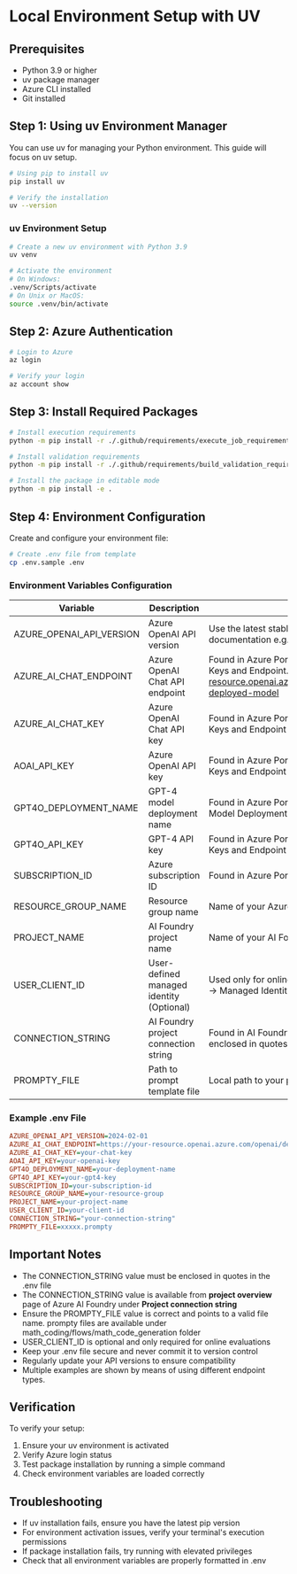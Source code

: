# Local Environment Setup with UV

## Prerequisites

- Python 3.9 or higher
- uv package manager
- Azure CLI installed
- Git installed

## Step 1: Using uv Environment Manager

You can use uv for managing your Python environment. This guide will focus on uv setup.

```bash
# Using pip to install uv
pip install uv 

# Verify the installation
uv --version
```

### uv Environment Setup

```bash
# Create a new uv environment with Python 3.9
uv venv

# Activate the environment
# On Windows:
.venv/Scripts/activate
# On Unix or MacOS:
source .venv/bin/activate
```

## Step 2: Azure Authentication

```bash
# Login to Azure
az login

# Verify your login
az account show
```

## Step 3: Install Required Packages

```bash
# Install execution requirements
python -m pip install -r ./.github/requirements/execute_job_requirements.txt

# Install validation requirements
python -m pip install -r ./.github/requirements/build_validation_requirements.txt

# Install the package in editable mode
python -m pip install -e .
```

## Step 4: Environment Configuration

Create and configure your environment file:

```bash
# Create .env file from template
cp .env.sample .env
```

### Environment Variables Configuration

| Variable | Description | Where to Find |
|----------|-------------|---------------|
| AZURE_OPENAI_API_VERSION | Azure OpenAI API version | Use the latest stable version from Azure OpenAI documentation e.g. 2024-02-15-preview |
| AZURE_AI_CHAT_ENDPOINT | Azure OpenAI Chat API endpoint | Found in Azure Portal → Azure OpenAI resource → Keys and Endpoint. e.g. https://your-resource.openai.azure.com/openai/deployments/your-deployed-model |
| AZURE_AI_CHAT_KEY | Azure OpenAI Chat API key | Found in Azure Portal → Azure OpenAI resource → Keys and Endpoint e.g. xxxxxx |
| AOAI_API_KEY | Azure OpenAI API key | Found in Azure Portal → Azure OpenAI resource → Keys and Endpoint e.g. xxxxxx |
| GPT4O_DEPLOYMENT_NAME | GPT-4 model deployment name | Found in Azure Portal → Azure OpenAI resource → Model Deployments |
| GPT4O_API_KEY | GPT-4 API key | Found in Azure Portal → Azure OpenAI resource → Keys and Endpoint |
| SUBSCRIPTION_ID | Azure subscription ID | Found in Azure Portal → Subscriptions |
| RESOURCE_GROUP_NAME | Resource group name | Name of your Azure resource group |
| PROJECT_NAME | AI Foundry project name | Name of your AI Foundry project in Azure |
| USER_CLIENT_ID | User-defined managed identity (Optional) | Used only for online evaluations. Create in Azure Portal → Managed Identities |
| CONNECTION_STRING | AI Foundry project connection string | Found in AI Foundry project settings (Must be enclosed in quotes) |
| PROMPTY_FILE | Path to prompt template file | Local path to your prompt template file |

### Example .env File

```ini
AZURE_OPENAI_API_VERSION=2024-02-01
AZURE_AI_CHAT_ENDPOINT=https://your-resource.openai.azure.com/openai/deployments/your-deployed-model
AZURE_AI_CHAT_KEY=your-chat-key
AOAI_API_KEY=your-openai-key
GPT4O_DEPLOYMENT_NAME=your-deployment-name
GPT4O_API_KEY=your-gpt4-key
SUBSCRIPTION_ID=your-subscription-id
RESOURCE_GROUP_NAME=your-resource-group
PROJECT_NAME=your-project-name
USER_CLIENT_ID=your-client-id
CONNECTION_STRING="your-connection-string"
PROMPTY_FILE=xxxxx.prompty
```

## Important Notes

- The CONNECTION_STRING value must be enclosed in quotes in the .env file
- The CONNECTION_STRING value is available from **project overview** page of Azure AI Foundry under **Project connection string**
- Ensure the PROMPTY_FILE value is correct and points to a valid file name. prompty files are available under math_coding/flows/math_code_generation folder
- USER_CLIENT_ID is optional and only required for online evaluations
- Keep your .env file secure and never commit it to version control
- Regularly update your API versions to ensure compatibility
- Multiple examples are shown by means of using different endpoint types.

## Verification

To verify your setup:

1. Ensure your uv environment is activated
2. Verify Azure login status
3. Test package installation by running a simple command
4. Check environment variables are loaded correctly

## Troubleshooting

- If uv installation fails, ensure you have the latest pip version
- For environment activation issues, verify your terminal's execution permissions
- If package installation fails, try running with elevated privileges
- Check that all environment variables are properly formatted in .env